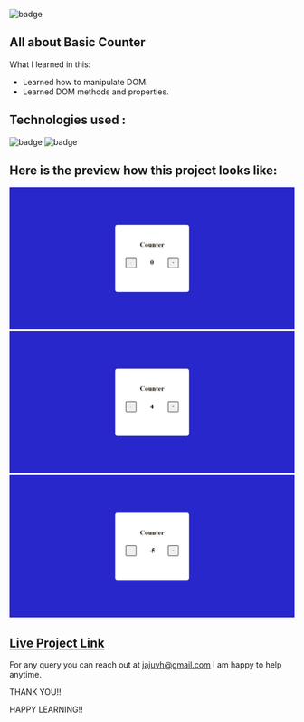 ![badge](https://img.shields.io/badge/LearnCodeOnline-INeuron)

## All about Basic Counter

What I learned in this:

- Learned how to manipulate DOM.
- Learned DOM methods and properties.

## Technologies used :

![badge](https://img.shields.io/badge/HTML-CSS-INeuron)
![badge](https://img.shields.io/badge/Javascript-INeuron)

## Here is the preview how this project looks like:

![lco](./Screenshots/Web%20capture_23-2-2023_125248_127.0.0.1.jpeg)
![lco](./Screenshots/Web%20capture_23-2-2023_12531_127.0.0.1.jpeg)
![lco](./Screenshots/Web%20capture_23-2-2023_125314_127.0.0.1.jpeg)

## [Live Project Link](https://brilliant-banoffee-bbe83c.netlify.app)

For any query you can reach out at jajuvh@gmail.com I am happy to help anytime.

THANK YOU!!

HAPPY LEARNING!!
